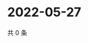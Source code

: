 # 2022-05-27

共 0 条

<!-- BEGIN WEIBO -->
<!-- 最后更新时间 Fri May 27 2022 22:15:02 GMT+0800 (China Standard Time) -->

<!-- END WEIBO -->
